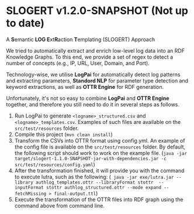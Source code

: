 # SLOGERT v1.2.0-SNAPSHOT (Not up to date) 
A **S**emantic **LOG E**xt**R**action **T**emplating (SLOGERT) Approach

We tried to automatically extract and enrich low-level log data into an RDF Knowledge Graphs.
To this end, we provide a set of regex to detect a number of concepts (e.g., IP, URL, User, Domain, and Port).

Technology-wise, we utilise **LogPai** for automatically detect log patterns and extracting parameters, 
**Standord NLP** for parameter type detection and keyword extractions, as well as **OTTR Engine** for RDF generation. 

Unfortunately, it's not so easy to combine **LogPai** and **OTTR Engine** together, 
and therefore you still need to do it in several steps as follows.

1) Run LogPai to generate `<logname>_structured.csv` and `<logname>_templates.csv`. 
    Examples of such files are available on the `src/test/resources` folder.  
2) Compile this project (`mvn clean install`)
3) Transform the CSVs into OTTR format using config.yml. 
    An example of the config file is available on the `src/test/resources` folder.
    By default, the following script should work to work on the example file. 
    (```java -jar target/slogert-1.1.0-SNAPSHOT-jar-with-dependencies.jar -c src/test/resources/config.yaml```)
4) After the transformation finished, it will provide you with the command to execute lutra, such as the following: (```
    java -jar exe/lutra.jar --library authlog_templates.ottr --libraryFormat stottr 
    --inputFormat stottr authlog_structured.ottr --mode expand --fetchMissing > final-output.ttl```) 
5) Execute the transformation of the OTTR files into RDF graph using the command above from command line.  
        
           
